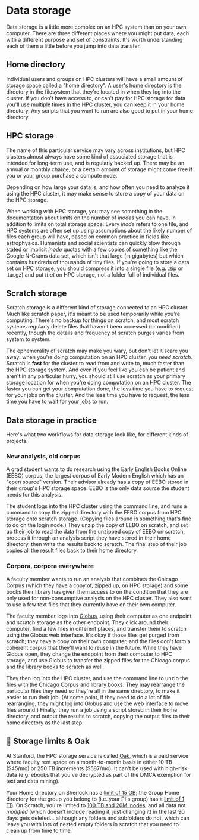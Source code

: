 # Data storage
Data storage is a little more complex on an HPC system than on your own computer. There are three different places where you might put data, each with a different purpose and set of constraints. It's worth understanding each of them a little before you jump into data transfer.

## Home directory
Individual users and groups on HPC clusters will have a small amount of storage space called a "home directory". A user's home directory is the directory in the filesystem that they're located in when they log into the cluster. If you don't have access to, or can't pay for HPC storage for data you'll use multiple times in the HPC cluster, you can keep it in your home directory. Any scripts that you want to run are also good to put in your home directory.

## HPC storage
The name of this particular service may vary across institutions, but HPC clusters almost always have some kind of associated storage that is intended for long-term use, and is regularly backed up. There may be an annual or monthly charge, or a certain amount of storage might come free if you or your group purchase a compute node.

Depending on how large your data is, and how often you need to analyze it using the HPC cluster, it may make sense to store a copy of your data on the HPC storage. 

When working with HPC storage, you may see something in the documentation about limits on the number of *inodes* you can have, in addition to limits on total storage space. Every *inode* refers to one file, and HPC systems are often set up using assumptions about the likely number of files each group will have, based on common practice in fields like astrophysics. Humanists and social scientists can quickly blow through stated or implicit *inode* quotas with a few copies of something like the Google N-Grams data set, which isn't that large (in gigabytes) but which contains hundreds of thousands of tiny files. If you're going to store a data set on HPC storage, you should compress it into a single file (e.g. .zip or .tar.gz) and put *that* on HPC storage, not a folder full of individual files.

## Scratch storage
Scratch storage is a different kind of storage connected to an HPC cluster. Much like scratch paper, it's meant to be used temporarily while you're computing. There's no backup for things on scratch, and most scratch systems regularly delete files that haven't been accessed (or modified) recently, though the details and frequency of scratch purges varies from system to system.

The ephemerality of scratch may make you wary, but don't let it scare you away: when you're doing computation on an HPC cluster, you *need scratch*. Scratch is **fast** for the cluster to read from and write to, much faster than the HPC storage system. And even if you feel like you can be patient and aren't in any particular hurry, you should still use scratch as your primary storage location for when you're doing computation on an HPC cluster. The faster you can get your computation done, the less time you have to request for your jobs on the cluster. And the less time you have to request, the less time you have to wait for your jobs to run.

## Data storage in practice
Here's what two workflows for data storage look like, for different kinds of projects.

### New analysis, old corpus
A grad student wants to do research using the Early English Books Online (EEBO) corpus, the largest corpus of Early Modern English which has an "open source" version. Their advisor already has a copy of EEBO stored in their group's HPC storage space. EEBO is the only data source the student needs for this analysis.

The student logs into the HPC cluster using the command line, and runs a command to copy the zipped directory with the EEBO corpus from HPC storage onto scratch storage. (Copying files around is something that's fine to do on the login node.) They unzip the copy of EEBO on scratch, and set up their job to read the data from the unzipped copy of EEBO on scratch, process it through an analysis script they have stored in their home directory, then write the results back to scratch. The final step of their job copies all the result files back to their home directory.

### Corpora, corpora everywhere
A faculty member wants to run an analysis that combines the Chicago Corpus (which they have a copy of, zipped up, on HPC storage) and some books their library has given them access to on the condition that they are only used for non-consumptive analysis on the HPC cluster. They also want to use a few text files that they currently have on their own computer.

The faculty member logs into [Globus](data-transfer.md#Globus), using their computer as one endpoint and scratch storage as the other endpoint. They click around their computer, find a few files in different places, and transfer them to scratch using the Globus web interface. It's okay if those files get purged from scratch; they have a copy on their own computer, and the files don't form a coherent corpus that they'll want to reuse in the future. While they have Globus open, they change the endpoint from their computer to HPC storage, and use Globus to transfer the zipped files for the Chicago corpus and the library books to scratch as well.

They then log into the HPC cluster, and use the command line to unzip the files with the Chicago Corpus and library books. They may rearrange the particular files they need so they're all in the same directory, to make it easier to run their job. (At some point, if they need to do a lot of file rearranging, they might log into Globus and use the web interface to move files around.) Finally, they run a job using a script stored in their home directory, and output the results to scratch, copying the output files to their home directory as the last step.

## 🌲 Storage limits & Oak
At Stanford, the HPC storage service is called [Oak](https://uit.stanford.edu/service/oak-storage), which is a paid service where faculty rent space on a month-to-month basis in either 10 TB (\$45/mo) or 250 TB increments (\$587/mo). It can't be used with high-risk data (e.g. ebooks that you've decrypted as part of the DMCA exemption for text and data mining).

Your Home directory on Sherlock has a [limit of 15 GB](https://www.sherlock.stanford.edu/docs/storage/filesystems/#home); the Group Home directory for the group you belong to (i.e. your PI's group) has a [limit of 1 TB](https://www.sherlock.stanford.edu/docs/storage/filesystems/#group_home). On Scratch, you're limited to [100 TB and 20M inodes](https://www.sherlock.stanford.edu/docs/storage/filesystems/#scratch), and all data not *modified* (which doesn't include reading it, just changing it) in the last 90 days gets deleted... although any folders and subfolders do not, which can leave you with lots of nested empty folders in scratch that you need to clean up from time to time.
